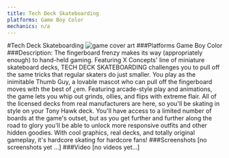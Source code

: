 ```yaml
---
title: Tech Deck Skateboarding
platforms: Game Boy Color
mechanics: n/a
---
```

#Tech Deck Skateboarding
![game cover art](//images.igdb.com/igdb/image/upload/t_cover_big/yitblx0vrs4285xrv8k8.jpg "Logo Title Text 1")
###Platforms
Game Boy Color
###Description:
The fingerboard frenzy makes its way (appropriately enough) to hand-held gaming. Featuring X Concepts' line of miniature skateboard decks, TECH DECK SKATEBOARDING challenges you to pull off the same tricks that regular skaters do just smaller. You play as the inimitable Thumb Guy, a lovable mascot who can pull off the fingerboard moves with the best of ¿em. Featuring arcade-style play and animations, the game lets you whip out grinds, ollies, and flips with extreme flair. All of the licensed decks from real manufacturers are here, so you'll be skating in style on your Tony Hawk deck. You'll have access to a limited number of boards at the game's outset, but as you get further and further along the road to glory you'll be able to unlock more responsive outfits and other hidden goodies. With cool graphics, real decks, and totally original gameplay, it's hardcore skating for hardcore fans!
###Screenshots
[no screenshots yet ...]
###Video
[no videos yet...]
